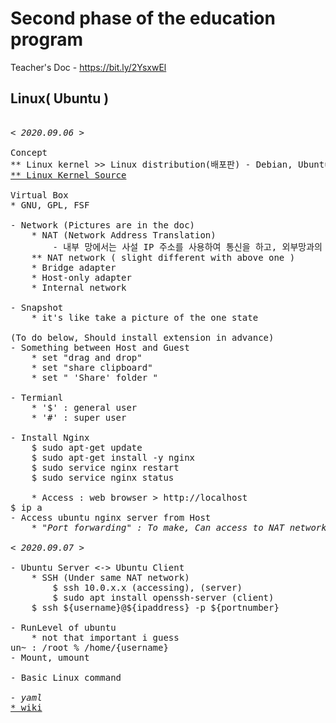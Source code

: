 # Second phase of the education program

Teacher's Doc - https://bit.ly/2YsxwEl

## Linux( Ubuntu )
<pre>

<em>< 2020.09.06 ></em>

Concept
** Linux kernel >> Linux distribution(배포판) - Debian, Ubuntu
<a href="https://github.com/torvalds/linux">** Linux Kernel Source</a>

Virtual Box
* GNU, GPL, FSF

- Network (Pictures are in the doc)
    * NAT (Network Address Translation)
        - 내부 망에서는 사설 IP 주소를 사용하여 통신을 하고, 외부망과의 통신시에는 NAT를 거쳐 공인 IP 주소로 자동 변환
    ** NAT network ( slight different with above one )
    * Bridge adapter
    * Host-only adapter
    * Internal network

- Snapshot
    * it's like take a picture of the one state

(To do below, Should install extension in advance)
- Something between Host and Guest 
    * set "drag and drop"
    * set "share clipboard"
    * set " 'Share' folder "

- Termianl
    * '$' : general user
    * '#' : super user

- Install Nginx
    $ sudo apt-get update
    $ sudo apt-get install -y nginx
    $ sudo service nginx restart
    $ sudo service nginx status

    * Access : web browser > http://localhost
$ ip a
- Access ubuntu nginx server from Host
    <em>* "Port forwarding" : To make, Can access to NAT network thorough PORT</em>

<em>< 2020.09.07 ></em>

- Ubuntu Server <-> Ubuntu Client
    * SSH (Under same NAT network)
        $ ssh 10.0.x.x (accessing), (server)
        $ sudo apt install openssh-server (client)
    $ ssh ${username}@${ipaddress} -p ${portnumber}

- RunLevel of ubuntu
    * not that important i guess
un~ : /root % /home/{username}
- Mount, umount

- Basic Linux command

<em>- yaml</em>
<a href="https://ko.wikipedia.org/wiki/YAML">* wiki</a>
</pre>
